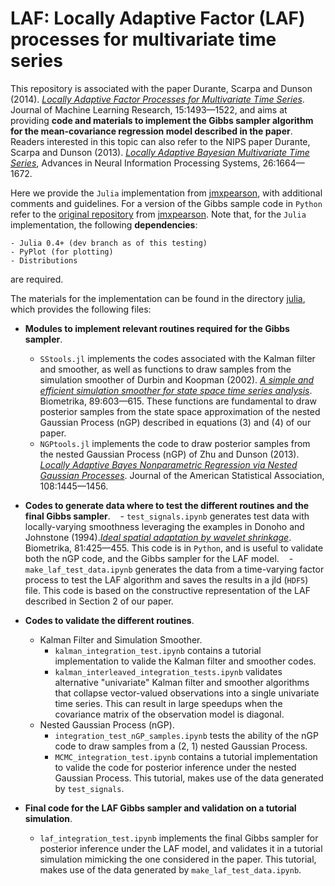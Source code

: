 # LAF: Locally Adaptive Factor (LAF) processes for multivariate time series

This repository is associated with the paper Durante, Scarpa and Dunson (2014). [*Locally Adaptive Factor Processes for Multivariate Time Series*](http://jmlr.org/papers/v15/durante14a.html). Journal of Machine Learning Research, 15:1493—1522, and aims at providing **code and materials to implement the Gibbs sampler algorithm for the mean-covariance regression model described in the paper**. Readers interested in this topic can also refer to the NIPS paper Durante, Scarpa and Dunson (2013). [*Locally Adaptive Bayesian Multivariate Time Series*](http://papers.nips.cc/paper/5115-locally-adaptive-bayesian-multivariate-time-series), Advances in Neural Information Processing Systems, 26:1664—1672.

Here we provide the `Julia` implementation from [jmxpearson](https://github.com/jmxpearson), with additional comments and guidelines. For a version of the Gibbs sample code in `Python` refer to the [original repository](https://github.com/jmxpearson/laf) from [jmxpearson](https://github.com/jmxpearson). Note that, for the `Julia` implementation, the following **dependencies**:

    - Julia 0.4+ (dev branch as of this testing)
    - PyPlot (for plotting)
    - Distributions

are required. 

The materials for the implementation can be found in the directory [julia](https://github.com/danieledurante/LAF/tree/master/julia), which provides the following files:

- **Modules to implement relevant routines required for the Gibbs sampler**.
    - `SStools.jl` implements the codes associated with the Kalman filter and smoother, as well as functions to draw samples from the simulation smoother of Durbin and Koopman (2002). [*A simple and efficient simulation smoother for state space time
series analysis*](http://biomet.oxfordjournals.org/content/89/3/603.short). Biometrika, 89:603—615. These functions are fundamental to draw posterior samples from the state space approximation of the nested Gaussian Process (nGP) described in equations (3) and (4) of our paper.
    - `NGPtools.jl` implements the code to draw posterior samples from the nested Gaussian Process (nGP) of Zhu and Dunson (2013). [*Locally Adaptive Bayes Nonparametric Regression via Nested Gaussian Processes*](http://amstat.tandfonline.com/doi/abs/10.1080/01621459.2013.838568#.VdsWUNNViko). Journal of the American Statistical Association, 108:1445—1456.

- **Codes to generate data where to test the different routines and the final Gibbs sampler**.
    - `test_signals.ipynb` generates test data with locally-varying smoothness leveraging the examples in Donoho and Johnstone (1994).[*Ideal spatial adaptation by wavelet shrinkage*](http://biomet.oxfordjournals.org/content/81/3/425.short). Biometrika, 81:425—455. This code is in `Python`, and is useful to validate both the nGP code, and the Gibbs sampler for the LAF model.
    - `make_laf_test_data.ipynb` generates the data from a time-varying factor process to test the LAF algorithm and saves the results in a jld (`HDF5`) file. This code is based on the constructive representation of the LAF described in Section 2 of our paper.

- **Codes to validate the different routines**.
    - Kalman Filter and Simulation Smoother.
        - `kalman_integration_test.ipynb` contains a tutorial implementation to valide the Kalman filter and smoother codes.
        - `kalman_interleaved_integration_tests.ipynb` validates alternative "univariate" Kalman filter and smoother algorithms that collapse vector-valued observations into a single univariate time series. This can result in large speedups when the covariance matrix of the observation model is diagonal.
    - Nested Gaussian Process (nGP).
        - `integration_test_nGP_samples.ipynb` tests the ability of the nGP code to draw samples from a (2, 1) nested Gaussian Process.
        - `MCMC_integration_test.ipynb` contains a tutorial implementation to valide the code for posterior inference under the nested Gaussian Process. This tutorial, makes use of the data generated by `test_signals`.

- **Final code for the LAF Gibbs sampler and validation on a tutorial simulation**.
    - `laf_integration_test.ipynb` implements the final Gibbs sampler for posterior inference under the LAF model, and validates it in a tutorial simulation mimicking the one considered in the paper. This tutorial, makes use of the data generated by `make_laf_test_data.ipynb`.


